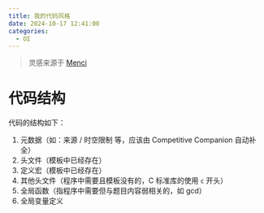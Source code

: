 ```yaml
---
title: 我的代码风格
date: 2024-10-17 12:41:00
categories:
  - OI
---
```

> 灵感来源于 [Menci](https://oi.men.ci/code-style-oi/)

# 代码结构

代码的结构如下：

1. 元数据（如：来源 / 时空限制 等，应该由 Competitive Companion 自动补全）
2. 头文件（模板中已经存在）
3. 定义宏（模板中已经存在）
4. 其他头文件（程序中需要且模板没有的，C 标准库的使用 `c` 开头）
5. 全局函数（指程序中需要但与题目内容弱相关的，如 gcd）
6. 全局变量定义
